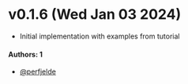 # v0.1.6 (Wed Jan 03 2024)

- Initial implementation with examples from tutorial

#### Authors: 1

- [@perfjelde](https://github.com/perfjelde)



